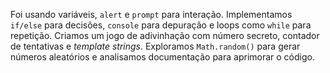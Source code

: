 Foi usando variáveis, `alert` e `prompt` para interação. Implementamos `if/else` para decisões, `console` para depuração e loops como `while` para repetição. Criamos um jogo de adivinhação com número secreto, contador de tentativas e *template strings*. Exploramos `Math.random()` para gerar números aleatórios e analisamos documentação para aprimorar o código.
